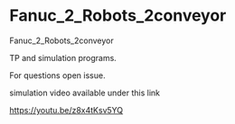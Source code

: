 # Fanuc_2_Robots_2conveyor
Fanuc_2_Robots_2conveyor


TP and simulation programs. 

For questions open issue. 

simulation video available under this link 

https://youtu.be/z8x4tKsv5YQ
